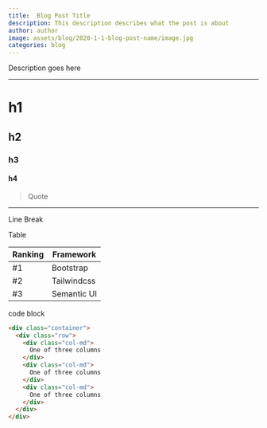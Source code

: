 ```yaml
---
title:  Blog Post Title
description: This description describes what the post is about
author: author
image: assets/blog/2020-1-1-blog-post-name/image.jpg
categories: blog
---
```


Description goes here

<!--more-->

---
# h1
## h2
### h3
#### h4


> Quote

---
Line Break


Table

|Ranking|Framework|
|-------|---------|
|#1|Bootstrap|
|#2|Tailwindcss|
|#3|Semantic UI|

code block
```html
<div class="container">
  <div class="row">
    <div class="col-md">
      One of three columns
    </div>
    <div class="col-md">
      One of three columns
    </div>
    <div class="col-md">
      One of three columns
    </div>
  </div>
</div>
```
